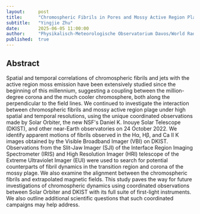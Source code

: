 ```yaml
---
layout:     post
title:      "Chromospheric Fibrils in Pores and Mossy Active Region Plage Observed by DKIST, IRIS, and Solar Orbiter"
subtitle:   "Yingjie Zhu"
date:       2025-06-05 11:00:00
author:     "Physikalisch-Meteorologische Observatorium Davos/World Radiation Center (PMOD/WRC), Switzerland"
published:  true
---
```


## Abstract
Spatial and temporal correlations of chromospheric fibrils and jets with the active region moss emission have been extensively studied since the beginning of this millennium, suggesting a coupling between the million-degree corona and the much cooler chromosphere, both along the perpendicular to the field lines. We continued to investigate the interaction between chromospheric fibrils and mossy active region plage under high spatial and temporal resolutions, using the unique coordinated observations made by Solar Orbiter, the new NSF's Daniel K. Inouye Solar Telescope (DKIST), and other near-Earth observatories on 24 October 2022. We identify apparent motions of fibrils observed in the Hα, Hβ, and Ca II K images obtained by the Visible Broadband Imager (VBI) on DKIST. Observations from the Slit-Jaw Imager (SJI) of the Interface Region Imaging Spectrometer (IRIS) and High Resolution Imager (HRI) telescope of the Extreme Ultraviolet Imager (EUI) were used to search for potential counterparts of fibril dynamics in the transition region and corona of the mossy plage. We also examine the alignment between the chromospheric fibrils and extrapolated magnetic fields.  This study paves the way for future investigations of chromospheric dynamics using coordinated observations between Solar Orbiter and DKIST with its full suite of first-light instruments. We also outline additional scientific questions that such coordinated campaigns may help address. 
